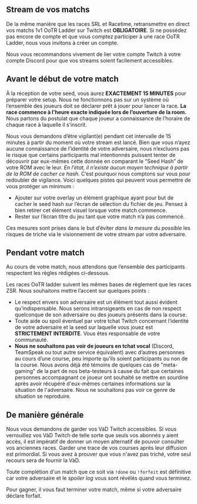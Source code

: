 ## Stream de vos matchs

De la même manière que les races SRL et Racetime, retransmettre en direct vos matchs 1v1 OoTR Ladder sur Twitch est **OBLIGATOIRE**.
Si ne possédez pas encore de compte et que vous comptez participer à une race OoTR Ladder, nous vous invitons à créer un compte.

Nous vous recommandons vivement de lier votre compte Twitch à votre compte Discord pour que vos streams soient facilement accessibles.

## Avant le début de votre match

À la réception de votre seed, vous aurez **EXACTEMENT 15 MINUTES** pour préparer votre setup.
Nous ne fonctionnons pas sur un système où l’ensemble des joueurs doit se déclarer prêt à jouer pour lancer la race. **La race commence à l’heure exacte indiquée lors de l’ouverture de la room.** Nous partons du postulat que chaque joueur a connaissance de l’horaire de chaque race à laquelle il s’inscrit.

Nous vous demandons d’être vigilant(e) pendant cet intervalle de 15 minutes à partir du moment où votre stream est lancé. Bien que vous n’ayez aucune connaissance de l’identité de votre adversaire, nous n’excluons pas le risque que certains participants mal intentionnés puissent tenter de découvrir par eux-mêmes cette donnée en comparant le “Seed Hash” de votre ROM avec le leur. *En l’état, il n’existe aucun moyen technique à partir de la ROM de cacher ce hash.* C’est pourquoi nous comptons sur vous pour redoubler de vigilance.
Voici quelques pistes qui peuvent vous permettre de vous protéger un minimum :

- Ajouter sur votre overlay un élément graphique ayant pour but de cacher le seed hash sur l’écran de sélection du fichier de jeu. Pensez à bien retirer cet élément visuel lorsque votre match commence.
- Rester sur l’écran titre du jeu tant que votre match n’a pas commencé.

Ces mesures sont prises dans le but d’éviter *dans la mesure du possible* les risques de triche via le visionnement de votre stream par votre adversaire.

## Pendant votre match

Au cours de votre match, nous attendons que l’ensemble des participants respectent les règles rédigées ci-dessous.

Les races OoTR ladder suivent les mêmes bases de règlement que les races ZSR. Nous souhaitons mettre l’accent sur quelques points :

- Le respect envers son adversaire est un élément tout aussi évident qu'indispensable. Nous serons intransigeants en cas de non respect quelconque de son adversaire ou des joueurs présents dans la course.
- Toute aide ou spoil éventuel par votre tchat Twitch concernant l’identité de votre adversaire et la seed sur laquelle vous jouez est **STRICTEMENT INTERDITE**. Vous êtes responsable de votre communauté.
- **Nous ne souhaitons pas voir de joueurs en tchat vocal** (Discord, TeamSpeak ou tout autre service équivalent) avec d’autres personnes au cours d’une course, peu importe qu’ils soient participants ou non de la course. Nous avons déjà été témoins de quelques cas de "meta-gaming" de la part de nos beta-testeurs à cause du fait que certaines personnes accompagnant ce joueur ont souhaité se mettre en sourdine après avoir récupéré d'eux-mêmes certaines informations sur la situation de l'adversaire. Nous ne souhaitons pas voir ce genre de situation se reproduire.

## De manière générale

Nous vous demandons de garder vos VàD Twitch accessibles. Si vous verrouillez vos VàD Twitch de telle sorte que seuls vos abonnés y aient accès, il est impératif de donner un moyen alternatif de pouvoir consulter vos anciennes races.
Garder une trace de vos courses après leur diffusion est primordial. Si vous avez à prouver que vous n'avez pas triché, votre seul recours sera de fournir la VàD.

Toute complétion d'un match que ce soit via `!done` ou `!forfeit` est définitive car votre adversaire et le *spoiler log* vous sont révélés quand vous terminez.

Pour gagner, il vous faut terminer votre match, même si votre adversaire déclare forfait.
